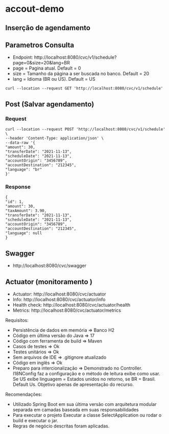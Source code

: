 # accout-demo

## Inserção de agendamento


## Parametros Consulta

- Endpoint: http://localhost:8080/cvc/v1/schedule?page=0&size=20&lang=BR
- page = Pagina atual. Default = 0
- size = Tamanho da página a ser buscada no banco. Default = 20
- lang = Idioma (BR ou US). Default = US
```shell
curl --location --request GET 'http://localhost:8080/cvc/v1/schedule'
```
## Post (Salvar agendamento)

### Request
```shell
curl --location --request POST 'http://localhost:8080/cvc/v1/schedule' \
--header 'Content-Type: application/json' \
--data-raw '{
"amount": 30,
"transferDate": "2021-11-13",
"scheduleDate": "2021-11-13",
"accountOrigin": "3456789",
"accountDestination": "212345",
"language": "br"
}'
```
### Response
```shell
{
"id": 1,
"amount": 30,
"taxAmount": 3.90,
"transferDate": "2021-11-13",
"scheduleDate": "2021-11-13",
"accountOrigin": "3456789",
"accountDestination": "212345",
"language": null
}
```

## Swagger

- http://localhost:8080/cvc/swagger

## Actuator (monitoramento )
 
- Actuator: http://localhost:8080/cvc/actuator
- Info: http://localhost:8080/cvc/actuator/info
- Health check: http://localhost:8080/cvc/actuator/health
- Metrics: http://localhost:8080/cvc/actuator/metrics

Requisitos:
 - Persistência de dados em memória => Banco H2
 - Código em última versão do Java => 17
 - Código com ferramenta de build => Maven
 - Casos de testes => Ok
 - Testes unitários => Ok
 - Sem arquivos de IDE => .gitignore atualizado
 - Código em inglês => Ok
 - Preparo para intercionalização => Demonstrado no Controller. I18NConfig faz a configuração e o método de leitura exibe como usar. Se US exibe linguagem = Estados unidos no retorno, se BR = Brasil. Default Us. Objetivo apenas de apresentação do recurso.

Recomendações:
- Utilizado Spring Boot em sua última versão com arquitetura modular separada em camadas baseada em suas responsabilidades
- Para executar o projeto Executar a classe SelectApplication ou rodar o build e executar o jar.
- Regras de negócio descritas foram aplicadas.